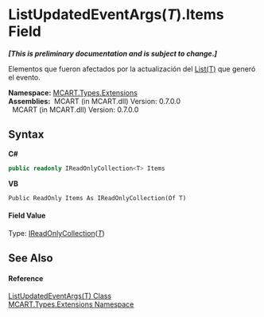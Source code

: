 # ListUpdatedEventArgs(*T*).Items Field
 _**\[This is preliminary documentation and is subject to change.\]**_

Elementos que fueron afectados por la actualización del <a href="e472f890-0d94-e75b-9f29-f49cc04a830f">List(T)</a> que generó el evento.

**Namespace:**&nbsp;<a href="a8e71047-44e0-7000-43f0-67a6f5b9758c">MCART.Types.Extensions</a><br />**Assemblies:**&nbsp;&nbsp;MCART (in MCART.dll) Version: 0.7.0.0<br />&nbsp;&nbsp;MCART (in MCART.dll) Version: 0.7.0.0<br />

## Syntax

**C#**<br />
``` C#
public readonly IReadOnlyCollection<T> Items
```

**VB**<br />
``` VB
Public ReadOnly Items As IReadOnlyCollection(Of T)
```


#### Field Value
Type: <a href="http://msdn2.microsoft.com/es-es/library/hh881542" target="_blank">IReadOnlyCollection</a>(<a href="3f7e1094-9ba2-8104-bdff-3a220550ac56">*T*</a>)

## See Also


#### Reference
<a href="3f7e1094-9ba2-8104-bdff-3a220550ac56">ListUpdatedEventArgs(T) Class</a><br /><a href="a8e71047-44e0-7000-43f0-67a6f5b9758c">MCART.Types.Extensions Namespace</a><br />